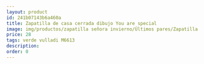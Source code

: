 ```yaml
---
layout: product
id: 241b07143b6a460a
title: Zapatilla de casa cerrada dibujo You are special
image: img/productos/zapatilla señora invierno/Últimos pares/Zapatilla de casa cerrada dibujo You are special=28=verde vulladi M6613.webp
price: 28
tags: verde vulladi M6613
description: 
order: 0
---
```

